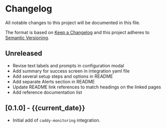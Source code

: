 # Changelog

All notable changes to this project will be documented in this file.

The format is based on [Keep a Changelog][changelog] and this project adheres
to [Semantic Versioning][semver].

## Unreleased

- Revise text labels and prompts in configuration modal
- Add summary for success screen in integration yaml file
- Add several setup steps and options in README
- Add separate Alerts section in README
- Update README link references to match headings on the linked pages
- Add reference documentation list

## [0.1.0] - {{current_date}}

- Initial add of `caddy-monitoring` integration.


[changelog]: http://keepachangelog.com/en/1.0.0/
[semver]: http://semver.org/spec/v2.0.0.html
